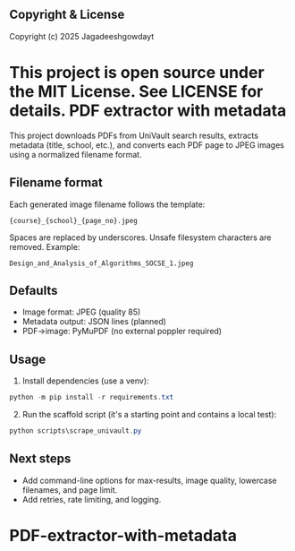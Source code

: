 ## Copyright & License

Copyright (c) 2025 Jagadeeshgowdayt

This project is open source under the MIT License. See LICENSE for details.
PDF extractor with metadata
==========================

This project downloads PDFs from UniVault search results, extracts metadata (title, school, etc.), and converts each PDF page to JPEG images using a normalized filename format.

Filename format
---------------
Each generated image filename follows the template:

    {course}_{school}_{page_no}.jpeg

Spaces are replaced by underscores. Unsafe filesystem characters are removed. Example:

    Design_and_Analysis_of_Algorithms_SOCSE_1.jpeg

Defaults
--------
- Image format: JPEG (quality 85)
- Metadata output: JSON lines (planned)
- PDF->image: PyMuPDF (no external poppler required)

Usage
-----
1. Install dependencies (use a venv):

```powershell
python -m pip install -r requirements.txt
```

2. Run the scaffold script (it's a starting point and contains a local test):

```powershell
python scripts\scrape_univault.py
```

Next steps
----------
  
- Add command-line options for max-results, image quality, lowercase filenames, and page limit.
- Add retries, rate limiting, and logging.
# PDF-extractor-with-metadata